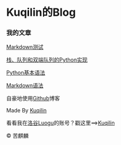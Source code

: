 # Kuqilin的Blog

### 我的文章

[Markdown测试](/docs/post-test.md)   

[栈、队列和双端队列的Python实现](/docs/zhan-dui-lie-hu-shuang-duan-dui-lie-di-python-shi-xian.md)   

[Python基本语法](docs/python-ji-ben-yu-fa.md)

[Markdown语法](docs/Markdown-grammar.md)


自豪地使用[Github](https://github.com/)博客

Made By [Kuqilin](https://github.com/kuqilin)

看看我在[洛谷Luogu](https://www.luogu.com.cn)的账号？戳这里==>[Kuqilin](https://luogu.com.cn/blog/kuqilin/)

&copy; 苦麒麟
